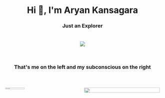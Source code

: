 <h1 align="center">Hi 👋, I'm Aryan Kansagara</h1>
<h3 align="center">Just an Explorer<br><br><br><img src="https://thumbs.gfycat.com/CompassionateVioletIndochinesetiger-size_restricted.gif"></h3>

<br>

<h3 align="center">That's me on the left and my subconscious on the right</h3>
<br>
<br>
<div class="parent" style="display: grid; grid-template-columns: auto auto;">
	<div style="padding: 5px; box-sizing: border-box;">
		<img align="left" style="width: 50%;" src="https://th.bing.com/th/id/R.d7603ebc167109d54c30e2f94b192c8a?rik=0qT85N9lUCrfKA&riu=http%3a%2f%2fmedia2.giphy.com%2fmedia%2fCOO13FZ1ktabS%2fgiphy.gif&ehk=ng3mbEyug8PYCeqkO3RtpCio0XTbVQobfU11nHNYbf4%3d&risl=&pid=ImgRaw&r=0">
	</div>
	<div style="padding: 5px; box-sizing: border-box;">
		<img align="right" style="width: 100%; height:90%" src="https://image.jimcdn.com/app/cms/image/transf/dimension=455x1024:format=gif/path/s9580b9761e9c2719/image/iec6ed1a442f766e1/version/1431678692/image.gif">
	</div>
</div>

